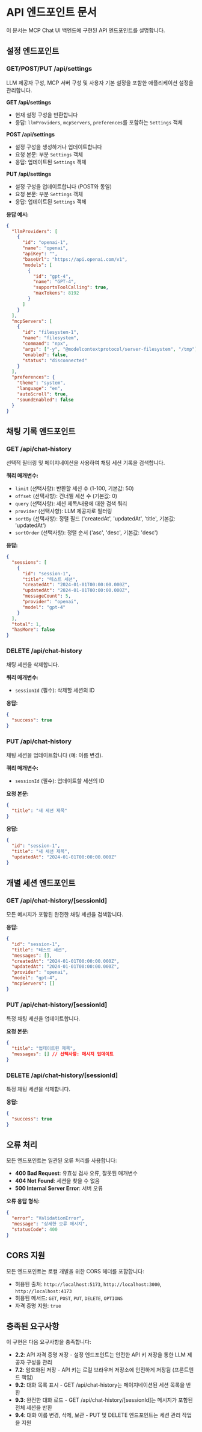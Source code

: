 # API 엔드포인트 문서

이 문서는 MCP Chat UI 백엔드에 구현된 API 엔드포인트를 설명합니다.

## 설정 엔드포인트

### GET/POST/PUT /api/settings

LLM 제공자 구성, MCP 서버 구성 및 사용자 기본 설정을 포함한 애플리케이션 설정을 관리합니다.

**GET /api/settings**
- 현재 설정 구성을 반환합니다
- 응답: `llmProviders`, `mcpServers`, `preferences`를 포함하는 `Settings` 객체

**POST /api/settings**
- 설정 구성을 생성하거나 업데이트합니다
- 요청 본문: 부분 `Settings` 객체
- 응답: 업데이트된 `Settings` 객체

**PUT /api/settings**
- 설정 구성을 업데이트합니다 (POST와 동일)
- 요청 본문: 부분 `Settings` 객체
- 응답: 업데이트된 `Settings` 객체

**응답 예시:**
```json
{
  "llmProviders": [
    {
      "id": "openai-1",
      "name": "openai",
      "apiKey": "",
      "baseUrl": "https://api.openai.com/v1",
      "models": [
        {
          "id": "gpt-4",
          "name": "GPT-4",
          "supportsToolCalling": true,
          "maxTokens": 8192
        }
      ]
    }
  ],
  "mcpServers": [
    {
      "id": "filesystem-1",
      "name": "filesystem",
      "command": "npx",
      "args": ["-y", "@modelcontextprotocol/server-filesystem", "/tmp"],
      "enabled": false,
      "status": "disconnected"
    }
  ],
  "preferences": {
    "theme": "system",
    "language": "en",
    "autoScroll": true,
    "soundEnabled": false
  }
}
```

## 채팅 기록 엔드포인트

### GET /api/chat-history

선택적 필터링 및 페이지네이션을 사용하여 채팅 세션 기록을 검색합니다.

**쿼리 매개변수:**
- `limit` (선택사항): 반환할 세션 수 (1-100, 기본값: 50)
- `offset` (선택사항): 건너뛸 세션 수 (기본값: 0)
- `query` (선택사항): 세션 제목/내용에 대한 검색 쿼리
- `provider` (선택사항): LLM 제공자로 필터링
- `sortBy` (선택사항): 정렬 필드 ('createdAt', 'updatedAt', 'title', 기본값: 'updatedAt')
- `sortOrder` (선택사항): 정렬 순서 ('asc', 'desc', 기본값: 'desc')

**응답:**
```json
{
  "sessions": [
    {
      "id": "session-1",
      "title": "테스트 세션",
      "createdAt": "2024-01-01T00:00:00.000Z",
      "updatedAt": "2024-01-01T00:00:00.000Z",
      "messageCount": 5,
      "provider": "openai",
      "model": "gpt-4"
    }
  ],
  "total": 1,
  "hasMore": false
}
```

### DELETE /api/chat-history

채팅 세션을 삭제합니다.

**쿼리 매개변수:**
- `sessionId` (필수): 삭제할 세션의 ID

**응답:**
```json
{
  "success": true
}
```

### PUT /api/chat-history

채팅 세션을 업데이트합니다 (예: 이름 변경).

**쿼리 매개변수:**
- `sessionId` (필수): 업데이트할 세션의 ID

**요청 본문:**
```json
{
  "title": "새 세션 제목"
}
```

**응답:**
```json
{
  "id": "session-1",
  "title": "새 세션 제목",
  "updatedAt": "2024-01-01T00:00:00.000Z"
}
```

## 개별 세션 엔드포인트

### GET /api/chat-history/[sessionId]

모든 메시지가 포함된 완전한 채팅 세션을 검색합니다.

**응답:**
```json
{
  "id": "session-1",
  "title": "테스트 세션",
  "messages": [],
  "createdAt": "2024-01-01T00:00:00.000Z",
  "updatedAt": "2024-01-01T00:00:00.000Z",
  "provider": "openai",
  "model": "gpt-4",
  "mcpServers": []
}
```

### PUT /api/chat-history/[sessionId]

특정 채팅 세션을 업데이트합니다.

**요청 본문:**
```json
{
  "title": "업데이트된 제목",
  "messages": [] // 선택사항: 메시지 업데이트
}
```

### DELETE /api/chat-history/[sessionId]

특정 채팅 세션을 삭제합니다.

**응답:**
```json
{
  "success": true
}
```

## 오류 처리

모든 엔드포인트는 일관된 오류 처리를 사용합니다:

- **400 Bad Request**: 유효성 검사 오류, 잘못된 매개변수
- **404 Not Found**: 세션을 찾을 수 없음
- **500 Internal Server Error**: 서버 오류

**오류 응답 형식:**
```json
{
  "error": "ValidationError",
  "message": "상세한 오류 메시지",
  "statusCode": 400
}
```

## CORS 지원

모든 엔드포인트는 로컬 개발을 위한 CORS 헤더를 포함합니다:
- 허용된 출처: `http://localhost:5173`, `http://localhost:3000`, `http://localhost:4173`
- 허용된 메서드: `GET`, `POST`, `PUT`, `DELETE`, `OPTIONS`
- 자격 증명 지원: `true`

## 충족된 요구사항

이 구현은 다음 요구사항을 충족합니다:

- **2.2**: API 자격 증명 저장 - 설정 엔드포인트는 안전한 API 키 저장을 통한 LLM 제공자 구성을 관리
- **7.2**: 암호화된 저장 - API 키는 로컬 브라우저 저장소에 안전하게 저장됨 (프론트엔드 책임)
- **9.2**: 대화 목록 표시 - GET /api/chat-history는 페이지네이션된 세션 목록을 반환
- **9.3**: 완전한 대화 로드 - GET /api/chat-history/[sessionId]는 메시지가 포함된 전체 세션을 반환
- **9.4**: 대화 이름 변경, 삭제, 보관 - PUT 및 DELETE 엔드포인트는 세션 관리 작업을 지원